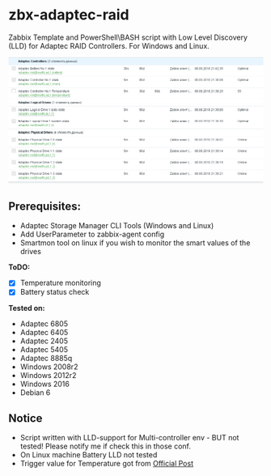 # zbx-adaptec-raid
Zabbix Template and PowerShell\BASH script with Low Level Discovery (LLD) for Adaptec RAID Controllers.
For Windows and Linux.

![alt_text](https://github.com/GOID1989/zbx-adaptec-raid/blob/master/adaptec-raid.png)

## Prerequisites:
 - Adaptec Storage Manager CLI Tools (Windows and Linux)
 - Add UserParameter to zabbix-agent config
 - Smartmon tool on linux if you wish to monitor the smart values of the drives

**ToDO:**
 - [X] Temperature monitoring
 - [X] Battery status check
 
**Tested on:**
 - Adaptec 6805
 - Adaptec 6405
 - Adaptec 2405
 - Adaptec 5405
 - Adaptec 8885q
 - Windows 2008r2
 - Windows 2012r2
 - Windows 2016
 - Debian 6

## Notice
 - Script written with LLD-support for Multi-controller env - BUT not tested! Please notify me if check this in those conf.
 - On Linux machine Battery LLD not tested
 - Trigger value for Temperature got from [Official Post](http://ask.microsemi.com/app/answers/detail/a_id/15345/~/temperature-requirement-for-series-2%2C-5%2C-6%2C-7%2C-and-8-adaptec-raid-controllers)
